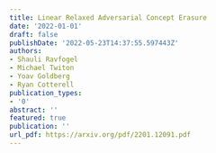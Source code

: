 ```yaml
---
title: Linear Relaxed Adversarial Concept Erasure
date: '2022-01-01'
draft: false
publishDate: '2022-05-23T14:37:55.597443Z'
authors:
- Shauli Ravfogel
- Michael Twiton
- Yoav Goldberg
- Ryan Cotterell
publication_types:
- '0'
abstract: ''
featured: true
publication: ''
url_pdf: https://arxiv.org/pdf/2201.12091.pdf
---
```


